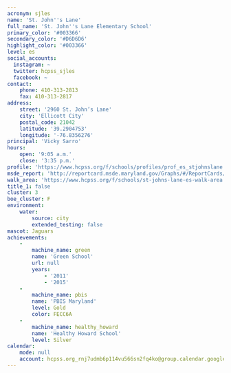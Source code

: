 ```yaml
---
acronym: sjles
name: 'St. John''s Lane'
full_name: 'St. John''s Lane Elementary School'
primary_color: '#003366'
secondary_color: '#D6D6D6'
highlight_color: '#003366'
level: es
social_accounts:
  instagram: ~
  twitter: hcpss_sjles
  facebook: ~
contact:
    phone: 410-313-2813
    fax: 410-313-2817
address:
    street: '2960 St. John’s Lane'
    city: 'Ellicott City'
    postal_code: 21042
    latitude: '39.2904753'
    longitude: '-76.8356276'
principal: 'Vicky Sarro'
hours:
    open: '9:05 a.m.'
    close: '3:35 p.m.'
profile: 'https://www.hcpss.org/f/schools/profiles/prof_es_stjohnslane.pdf'
msde_report: 'http://reportcard.msde.maryland.gov/Graphs/#/ReportCards/ReportCardSchool/1//1/13/0204/'
walk_area: 'https://www.hcpss.org/f/schools/st-johns-lane-es-walk-area.pdf'
title_1: false
cluster: 3
boe_cluster: F
environment:
    water:
        source: city
        extended_testing: false
mascot: Jaguars
achievements:
    -
        machine_name: green
        name: 'Green School'
        url: null
        years:
            - '2011'
            - '2015'
    -
        machine_name: pbis
        name: 'PBIS Maryland'
        level: Gold
        color: FECC6A
    -
        machine_name: healthy_howard
        name: 'Healthy Howard School'
        level: Silver
calendar:
    mode: null
    account: hcpss.org_rnj7udmb6p114vu566sn2fq4ko@group.calendar.google.com
---
```

